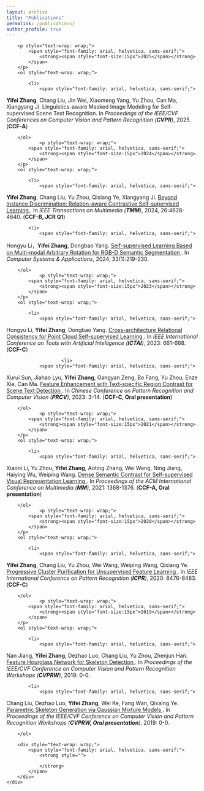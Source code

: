 ```yaml
---
layout: archive
title: "Publications"
permalink: /publications/
author_profile: true
---
```


<div class="mi-box">
	<div class="mib-c ">
		
		<p style="text-wrap: wrap;">
			<span style="font-family: arial, helvetica, sans-serif;">
				<strong><span style="font-size:15px">2025</span></strong>
			</span>
		</p>
		<ol style="text-wrap: wrap;">

			<li>
				<span style="font-family: arial, helvetica, sans-serif;">
<strong>Yifei Zhang</strong>, Chang Liu, Jin Wei, Xiaomeng Yang, Yu Zhou, Can Ma, Xiangyang Ji. 
Linguistics-aware Masked Image Modeling for Self-supervised Scene Text Recognition. 
In <i>Proceedings of the IEEE/CVF Conferences on Computer Vision and Pattern Recognition (<strong>CVPR</strong>)</i>, 2025. (<strong>CCF-A</strong>)</span> 
			</li>
   	
		</ol>
                <p style="text-wrap: wrap;">
			<span style="font-family: arial, helvetica, sans-serif;">
				<strong><span style="font-size:15px">2024</span></strong>
			</span>
		</p>
		<ol style="text-wrap: wrap;">

			<li>
				<span style="font-family: arial, helvetica, sans-serif;">
<strong>Yifei Zhang</strong>, Chang Liu, Yu Zhou, Qixiang Ye, Xiangyang Ji. 
<a href="https://ieeexplore.ieee.org/document/10285026" target="_blank"> Beyond Instance Discrimination: Relation-aware Contrastive Self-supervised Learning </a>. 
In <i>IEEE Transactions on Multimedia (<strong>TMM</strong>)</i>, 2024, 26:4628-4640. (<strong>CCF-B, JCR Q1</strong>)</span> 
			</li>
   	
		

			<li>
				<span style="font-family: arial, helvetica, sans-serif;">
Hongyu Li，<strong>Yifei Zhang</strong>, Dongbao Yang. 
<a href="https://www.c-s-a.org.cn/csa/article/abstract/9362?st=search" target="_blank"> Self-supervised Learning Based on Multi-modal Arbitrary Rotation for RGB-D Semantic Segmentation </a>. 
In <i>Computer Systems & Applications</i>, 2024, 33(1):219-230. </span> 
			</li>
   	
		</ol>
                <p style="text-wrap: wrap;">
			<span style="font-family: arial, helvetica, sans-serif;">
				<strong><span style="font-size:15px">2023</span></strong>
			</span>
		</p>
		<ol style="text-wrap: wrap;">

			<li>
				<span style="font-family: arial, helvetica, sans-serif;">
Hongyu Li, <strong>Yifei Zhang</strong>, Dongbao Yang. 
<a href="https://ieeexplore.ieee.org/document/10356449" target="_blank"> Cross-architecture Relational Consistency for Point Cloud Self-supervised Learning </a>. 
In <i>IEEE International Conference on Tools with Artificial Intelligence (<strong>ICTAI</strong>)</i>, 2023: 661-668. (<strong>CCF-C</strong>)</span> 
			</li>
   	
		

                        <li>
				<span style="font-family: arial, helvetica, sans-serif;">
Xurui Sun, Jiahao Lyu, <strong>Yifei Zhang</strong>, Gangyan Zeng, Bo Fang, Yu Zhou, Enze Xie, Can Ma. 
<a href="https://link.springer.com/chapter/10.1007/978-981-99-8540-1_1" target="_blank"> Feature Enhancement with Text-specific Region Contrast for Scene Text Detection </a>. 
In <i>Chinese Conference on Pattern Recognition and Computer Vision (<strong>PRCV</strong>)</i>, 2023: 3-14. (<strong>CCF-C, Oral presentation</strong>)</span> 
			</li>
   	
		</ol>
                <p style="text-wrap: wrap;">
			<span style="font-family: arial, helvetica, sans-serif;">
				<strong><span style="font-size:15px">2021</span></strong>
			</span>
		</p>
		<ol style="text-wrap: wrap;">

			<li>
				<span style="font-family: arial, helvetica, sans-serif;">
Xiaoni Li, Yu Zhou, <strong>Yifei Zhang</strong>, Aoting Zhang, Wei Wang, Ning Jiang, Haiying Wu, Weiping Wang. 
<a href="https://dl.acm.org/doi/10.1145/3474085.3475551" target="_blank"> Dense Semantic Contrast for Self-supervised Visual Representation Learning </a>. 
In <i>Proceedings of the ACM International Conference on Multimedia (<strong>MM</strong>)</i>, 2021: 1368-1376. (<strong>CCF-A, Oral presentation</strong>)</span> 
			</li>
   	
		</ol>
                <p style="text-wrap: wrap;">
			<span style="font-family: arial, helvetica, sans-serif;">
				<strong><span style="font-size:15px">2020</span></strong>
			</span>
		</p>
		<ol style="text-wrap: wrap;">

			<li>
				<span style="font-family: arial, helvetica, sans-serif;">
<strong>Yifei Zhang</strong>, Chang Liu, Yu Zhou, Wei Wang, Weiping Wang, Qixiang Ye. 
<a href="https://ieeexplore.ieee.org/document/9412301?denied=" target="_blank"> Progressive Cluster Purification for Unsupervised Feature Learning </a>. 
In <i>IEEE International Conference on Pattern Recognition (<strong>ICPR</strong>)</i>, 2020: 8476-8483. (<strong>CCF-C</strong>)</span> 
			</li>
   	
		</ol>
                <p style="text-wrap: wrap;">
			<span style="font-family: arial, helvetica, sans-serif;">
				<strong><span style="font-size:15px">2019</span></strong>
			</span>
		</p>
		<ol style="text-wrap: wrap;">

			<li>
				<span style="font-family: arial, helvetica, sans-serif;">
Nan Jiang, <strong>Yifei Zhang</strong>, Dezhao Luo, Chang Liu, Yu Zhou, Zhenjun Han. 
<a href="https://ieeexplore.ieee.org/document/9025482" target="_blank"> Feature Hourglass Network for Skeleton Detection </a>. 
In <i>Proceedings of the IEEE/CVF Conference on Computer Vision and Pattern Recognition Workshops (<strong>CVPRW</strong>)</i>, 2019: 0-0. </span> 
			</li>
   	

			<li>
				<span style="font-family: arial, helvetica, sans-serif;">
Chang Liu, Dezhao Luo, <strong>Yifei Zhang</strong>, Wei Ke, Fang Wan, Qixaing Ye. 
<a href="https://ieeexplore.ieee.org/document/9025510" target="_blank"> Parametric Skeleton Generation via Gaussian Mixture Models </a>. 
In <i>Proceedings of the IEEE/CVF Conference on Computer Vision and Pattern Recognition Workshops (<strong>CVPRW, Oral presentation</strong>)</i>, 2019: 0-0. </span> 
			</li>
   	
		</ol>
  
		<div style="text-wrap: wrap;">
			<span style="font-family: arial, helvetica, sans-serif;">
				<strong style="">
					
				</strong>
			</span>
		</div>
	</div>
</div>

